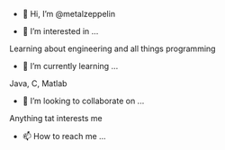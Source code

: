 - 👋 Hi, I’m @metalzeppelin

- 👀 I’m interested in ...

Learning about engineering and all things programming
  
- 🌱 I’m currently learning ...

Java, C, Matlab

- 💞️ I’m looking to collaborate on ...

Anything tat interests me

- 📫 How to reach me ...

<!---
metalzeppelin/metalzeppelin is a ✨ special ✨ repository because its `README.md` (this file) appears on your GitHub profile.
You can click the Preview link to take a look at your changes.
--->
